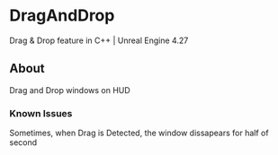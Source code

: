 # DragAndDrop
Drag &amp; Drop feature in C++ | Unreal Engine 4.27

## About
Drag and Drop windows on HUD

### Known Issues
Sometimes, when Drag is Detected, the window dissapears for half of second
